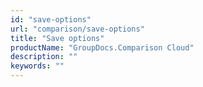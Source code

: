 ```yaml
---
id: "save-options"
url: "comparison/save-options"
title: "Save options"
productName: "GroupDocs.Comparison Cloud"
description: ""
keywords: ""
---
```


